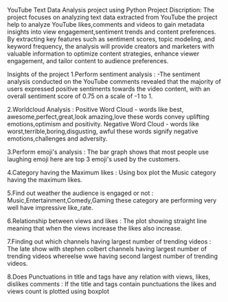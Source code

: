 YouTube Text Data Analysis project using Python
Project Discription:
The project focuses on analyzing text data extracted from YouTube the project help to analyze YouTube likes,comments and videos to gain metadata insights into view engagement,sentiment trends and content preferences. By extracting key features such as sentiment scores, topic modeling, and keyword frequency, the analysis will provide creators and marketers with valuable information to optimize content strategies, enhance viewer engagement, and tailor content to audience preferences.

Insights of the project
1.Perform sentiment analysis :
-The sentiment analysis conducted on the YouTube comments revealed that the majority of users expressed positive sentiments towards the video content, with an overall sentiment score of 0.75 on a scale of -1 to 1.

2.Worldcloud Analysis :
Positive Word Cloud - words like best, awesome,perfect,great,look amazing,love these words convey uplifting emotions,optimism and positivity. 
Negative Word Cloud - words like worst,terrible,boring,disgusting, awful these words signify negative emotions,challenges and adversity.

3.Perform emoji's analysis :
The bar graph shows that most people use laughing emoji here are top 3 emoji's used by the customers.

4.Category having the Maximum likes :
Using box plot the Music category having the maximum likes.

5.Find out weather the audience is engaged or not : 
Music,Entertainment,Comedy,Gaming these category are performing very well have impressive like_rate.

6.Relationship between views and likes :
The plot showing straight line meaning that when the views increase the likes also increase.

7.Finding out which channels having largest number of trending videos :
The late show with stephen colbert channels having largest number of trending videos whereelse wwe having second largest number of trending videos.

8.Does Punctuations in title and tags have any relation with views, likes, dislikes comments :
If the title and tags contain punctuations the likes and views count is plotted using boxplot
